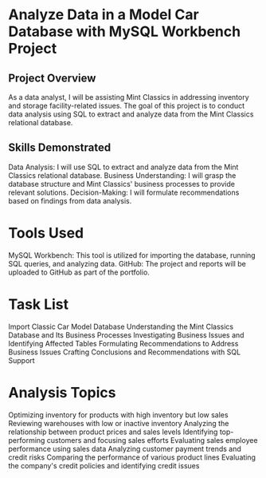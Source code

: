 # Analyze Data in a Model Car Database with MySQL Workbench Project

## Project Overview
As a data analyst, I will be assisting Mint Classics in addressing inventory and storage facility-related issues. The goal of this project is to conduct data analysis using SQL to extract and analyze data from the Mint Classics relational database.

## Skills Demonstrated
Data Analysis: I will use SQL to extract and analyze data from the Mint Classics relational database.
Business Understanding: I will grasp the database structure and Mint Classics' business processes to provide relevant solutions.
Decision-Making: I will formulate recommendations based on findings from data analysis.

# Tools Used
MySQL Workbench: This tool is utilized for importing the database, running SQL queries, and analyzing data.
GitHub: The project and reports will be uploaded to GitHub as part of the portfolio.

# Task List
Import Classic Car Model Database
Understanding the Mint Classics Database and Its Business Processes
Investigating Business Issues and Identifying Affected Tables
Formulating Recommendations to Address Business Issues
Crafting Conclusions and Recommendations with SQL Support

# Analysis Topics
Optimizing inventory for products with high inventory but low sales
Reviewing warehouses with low or inactive inventory
Analyzing the relationship between product prices and sales levels
Identifying top-performing customers and focusing sales efforts
Evaluating sales employee performance using sales data
Analyzing customer payment trends and credit risks
Comparing the performance of various product lines
Evaluating the company's credit policies and identifying credit issues
